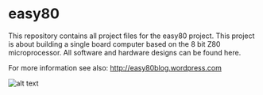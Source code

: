 # easy80

This repository contains all project files for the easy80 project. This project is about building a single board computer based on the 8 bit Z80 microprocessor. All software and hardware designs can be found here.

For more information see also: http://easy80blog.wordpress.com

![alt text](https://easy80blog.files.wordpress.com/2017/02/easy80ide.gif "Easy80-IDE")
